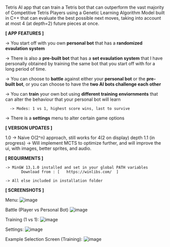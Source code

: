Tetris AI app that can train a Tetris bot that can outperform the vast majority of Competitive Tetris Players using a Genetic Learning Algorithm Model built in C++ that can evaluate the best possible next moves, taking into account at most 4 (at depth=2) future pieces at once.




**[  APP FEATURES  ]**
  
-> You start off with you own **personal bot** that has a **randomized evaulation system**
  
-> There is also a **pre-built bot** that has a **set evaulation system** that I have personally obtained by training the same bot that you start off with for a long period of time.
  
-> You can choose to **battle** against either your **personal bot** or the **pre-built bot**, or you can choose to have the **two AI bots challenge each other**
  
-> You can **train** your own bot using **different training enviornments** that can alter the behaviour that your personal bot will learn
      
      -> Modes: 1 vs 1, highest score wins, last to survive 
  
-> There is a **settings** menu to alter certain game options



**[  VERSION UPDATES  ]**

1.0 -> Naive O(2^n) approach, still works for 4(2 on display) depth
1.1 (in progress) -> Will implement MCTS to optimize further, and will improve the ui, with images, better sprites, and audio.


**[  REQUIRMENTS  ]**

    -> MinGW 13.1.0 installed and set in your global PATH variables
           Download from : [   https://winlibs.com/  ]
          
    -> All else included in installation folder





**[  SCREENSHOTS  ]**

Menu:
![image](https://github.com/user-attachments/assets/6b33923d-a5e6-4efa-9313-0d11a8e1bce7)

Battle (Player vs Personal Bot)
![image](https://github.com/user-attachments/assets/82bfda26-ab05-47ba-908e-1a4350e9e015)

Training (1 vs 1):
![image](https://github.com/user-attachments/assets/dd37d347-9ab4-4128-9e62-39812fa87d22)

Settings:
![image](https://github.com/user-attachments/assets/16ab6a63-0edd-4e03-9340-1584f4f7d793)

Example Selection Screen (Training):
![image](https://github.com/user-attachments/assets/73ce1bf3-cb10-4e92-b7a7-611c3c7707e5)

